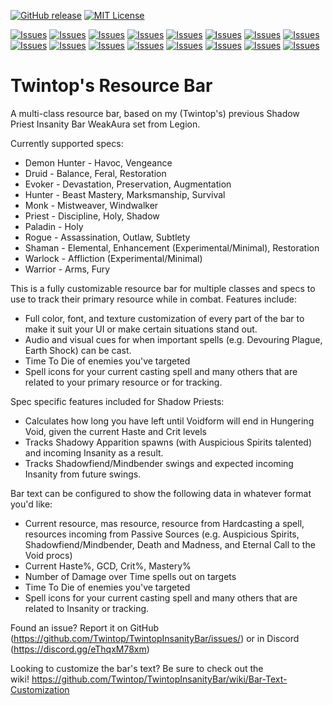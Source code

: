 [![GitHub release](https://img.shields.io/github/release/Twintop/TwintopInsanityBar.svg?maxAge=3600)](https://github.com/Twintop/TwintopInsanityBar/releases)
[![MIT License](https://img.shields.io/github/license/Twintop/TwintopInsanityBar)](https://github.com/Twintop/TwintopInsanityBar/blob/shadowlands/LICENSE)

[![Issues](https://img.shields.io/github/issues-raw/Twintop/TwintopInsanityBar)](https://github.com/Twintop/TwintopInsanityBar/issues)
[![Issues](https://img.shields.io/github/issues-closed-raw/Twintop/TwintopInsanityBar?color=00CC00)](https://github.com/Twintop/TwintopInsanityBar/issues?q=is%3Aissue+is%3Aclosed)
[![Issues](https://img.shields.io/github/issues/Twintop/TwintopInsanityBar/Core?color=000000&label=Core)](https://github.com/Twintop/TwintopInsanityBar/labels/Core)
[![Issues](https://img.shields.io/github/issues/Twintop/TwintopInsanityBar/Death%20Knight?color=C41E3A&label=Death%20Knight)](https://github.com/Twintop/TwintopInsanityBar/labels/Death%20Knight)
[![Issues](https://img.shields.io/github/issues/Twintop/TwintopInsanityBar/Death%20Knight?color=A330C9&label=Demon%20Hunter)](https://github.com/Twintop/TwintopInsanityBar/labels/Demon%20Hunter)
[![Issues](https://img.shields.io/github/issues/Twintop/TwintopInsanityBar/Druid?color=FF7C0A&label=Druid)](https://github.com/Twintop/TwintopInsanityBar/labels/Druid)
[![Issues](https://img.shields.io/github/issues/Twintop/TwintopInsanityBar/Evoker?color=33937F&label=Evoker)](https://github.com/Twintop/TwintopInsanityBar/labels/Evoker)
[![Issues](https://img.shields.io/github/issues/Twintop/TwintopInsanityBar/Hunter?color=AAD372&label=Hunter)](https://github.com/Twintop/TwintopInsanityBar/labels/Hunter)
[![Issues](https://img.shields.io/github/issues/Twintop/TwintopInsanityBar/Mage?color=3FC7EB&label=Mage)](https://github.com/Twintop/TwintopInsanityBar/labels/Mage)
[![Issues](https://img.shields.io/github/issues/Twintop/TwintopInsanityBar/Monk?color=00FF98&label=Monk)](https://github.com/Twintop/TwintopInsanityBar/labels/Monk)
[![Issues](https://img.shields.io/github/issues/Twintop/TwintopInsanityBar/Paladin?color=F48CBA&label=Paladin)](https://github.com/Twintop/TwintopInsanityBar/labels/Paladin)
[![Issues](https://img.shields.io/github/issues/Twintop/TwintopInsanityBar/Priest?color=FFFFFF&label=Priest)](https://github.com/Twintop/TwintopInsanityBar/labels/Priest)
[![Issues](https://img.shields.io/github/issues/Twintop/TwintopInsanityBar/Rogue?color=FFF468&label=Rogue)](https://github.com/Twintop/TwintopInsanityBar/labels/Rogue)
[![Issues](https://img.shields.io/github/issues/Twintop/TwintopInsanityBar/Shaman?color=0070DD&label=Shaman)](https://github.com/Twintop/TwintopInsanityBar/labels/Shaman)
[![Issues](https://img.shields.io/github/issues/Twintop/TwintopInsanityBar/Warlock?color=8788EE&label=Warlock)](https://github.com/Twintop/TwintopInsanityBar/labels/Warlock)
[![Issues](https://img.shields.io/github/issues/Twintop/TwintopInsanityBar/Warrior?color=C69B6D&label=Warrior)](https://github.com/Twintop/TwintopInsanityBar/labels/Warrior)

# Twintop's Resource Bar
A multi-class resource bar, based on my (Twintop's) previous Shadow Priest Insanity Bar WeakAura set from Legion.

Currently supported specs:
- Demon Hunter - Havoc, Vengeance
- Druid - Balance, Feral, Restoration
- Evoker - Devastation, Preservation, Augmentation
- Hunter - Beast Mastery, Marksmanship, Survival
- Monk - Mistweaver, Windwalker
- Priest - Discipline, Holy, Shadow
- Paladin - Holy
- Rogue - Assassination, Outlaw, Subtlety
- Shaman - Elemental, Enhancement (Experimental/Minimal), Restoration
- Warlock - Affliction (Experimental/Minimal)
- Warrior - Arms, Fury

This is a fully customizable resource bar for multiple classes and specs to use to track their primary resource while in combat. Features include:
- Full color, font, and texture customization of every part of the bar to make it suit your UI or make certain situations stand out.
- Audio and visual cues for when important spells (e.g. Devouring Plague, Earth Shock) can be cast.
- Time To Die of enemies you've targeted
- Spell icons for your current casting spell and many others that are related to your primary resource or for tracking.

Spec specific features included for Shadow Priests:
- Calculates how long you have left until Voidform will end in Hungering Void, given the current Haste and Crit levels
- Tracks Shadowy Apparition spawns (with Auspicious Spirits talented) and incoming Insanity as a result.
- Tracks Shadowfiend/Mindbender swings and expected incoming Insanity from future swings.

Bar text can be configured to show the following data in whatever format you'd like:
- Current resource, mas resource, resource from Hardcasting a spell, resources incoming from Passive Sources (e.g. Auspicious Spirits, Shadowfiend/Mindbender, Death and Madness, and Eternal Call to the Void procs)
- Current Haste%, GCD, Crit%, Mastery%
- Number of Damage over Time spells out on targets
- Time To Die of enemies you've targeted
- Spell icons for your current casting spell and many others that are related to Insanity or tracking.

Found an issue? Report it on GitHub (https://github.com/Twintop/TwintopInsanityBar/issues/) or in Discord (https://discord.gg/eThqxM78xm)

Looking to customize the bar's text? Be sure to check out the wiki! https://github.com/Twintop/TwintopInsanityBar/wiki/Bar-Text-Customization
